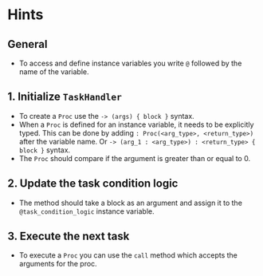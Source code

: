 # Hints

## General

- To access and define instance variables you write `@` followed by the name of the variable.

## 1. Initialize `TaskHandler`

- To create a `Proc` use the `-> (args) { block }` syntax.
- When a `Proc` is defined for an instance variable, it needs to be explicitly typed.
  This can be done by adding `: Proc(<arg_type>, <return_type>)` after the variable name.
  Or `-> (arg_1 : <arg_type>) : <return_type> { block }` syntax.
- The `Proc` should compare if the argument is greater than or equal to 0.

## 2. Update the task condition logic

- The method should take a block as an argument and assign it to the `@task_condition_logic` instance variable.

## 3. Execute the next task

- To execute a `Proc` you can use the `call` method which accepts the arguments for the proc.